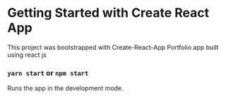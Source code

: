 # Getting Started with Create React App

This project was bootstrapped with Create-React-App
Portfolio app built using react js


### `yarn start` or `npm start`

Runs the app in the development mode.
